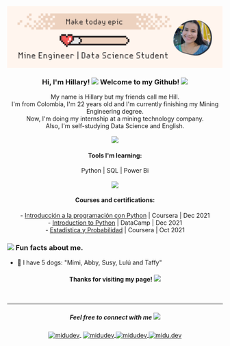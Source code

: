 <p align="center" width="300">
   <img align="center" width="1000" src="https://github.com/abloominghill/abloominghill/blob/2021755891b1ed3f42dd5054c3d242ab11ffbb3a/imagen_1.svg" />
   <h3 align="center"> Hi, I'm Hillary! <img src="https://media.giphy.com/media/daU84afaTNkHoozNI4/giphy.gif" width="50"> Welcome to my Github!  <img src="https://media.giphy.com/media/Ts04d5yw9jJI4qBUFE/giphy.gif" width="30"> </h3>

</p>

<p align="center" >My name is Hillary but my friends call me Hill. <br /> I'm from Colombia, I'm 22 years old and I'm currently finishing my Mining Engineering degree. <br /> Now, I'm doing my internship at a mining technology company.<br /> Also, I'm self-studying Data Science and English. <br /> </p>

<p align="center" width="300">
   <img align="center" width="60" src="https://media4.giphy.com/media/1wptBhqkNgW3RwKz8g/giphy.gif?cid=790b76112eb5ec6ad7bcc5a383d48f468952f76d52283558&rid=giphy.gif&ct=s" />
</p>

<p align="center" width="300">
      <h4 align="center"> Tools I'm learning: </h4> </p>
<p align="center" width="300">
   <align="center"> Python | SQL | Power Bi </p>

<p align="center" width="300">
   <img align="center" width="60" src="https://media1.giphy.com/media/TJ9cPR4x4ANqsZqogT/giphy.gif?cid=790b76113cf44b20dcc0a659620891ef4d622edf5f8b6a38&rid=giphy.gif&ct=s" />
</p>   
   
<p align="center" width="300">
      <h4 align="center"> Courses and certifications: </h4> </p>
<p align="center" width="300">
   - <a href="https://www.coursera.org/account/accomplishments/certificate/JNSPBKUZBPA3">Introducción a la programación con Python</a> | Coursera | Dec 2021</br>
   - <a href="https://drive.google.com/file/d/1qoNRKBOkPKhBfKLkg7m3IKlHfvGrVWik/view?usp=drivesdk">Introduction to Python</a> | DataCamp | Dec 2021</br>
   - <a href="https://www.coursera.org/account/accomplishments/certificate/TFWF8FTMUFKK?utm_source=android&utm_medium=certificate&utm_content=cert_image&utm_campaign=sharing_cta&utm_product=course">Estadística y Probabilidad</a> | Coursera | Oct 2021</br>


### <img src="https://media1.giphy.com/media/S8OQLy0oRA2NXODcsf/giphy.gif?cid=ecf05e472rba4j8cg3pt08blvo3anejk1n966dts3p8390nr&rid=giphy.gif&ct=s" width="70"> Fun facts about me.  

- 🌼 I have 5 dogs: "Mimi, Abby, Susy, Lulú and Taffy"</br>

   
   
   
<h4 align="center"> Thanks for visiting my page! <img src="https://media2.giphy.com/media/0ZPqy0v1dIzHRNUQpR/giphy.gif?cid=ecf05e479d0tqv4d5z4511mj1awq3m8lon24dtmrs60o50ai&rid=giphy.gif&ct=s" width="70"></h4><br />

 ---
<h5 align="center">Feel free to connect with me <img src="https://media.giphy.com/media/Yq2i0ppH5InKExkg4N/giphy.gif" width="50"></h5>

<p align="center">
     <a href="https://www.linkedin.com/in/hillarymd/" target="blank" style='margin-right:4px'>
    <img align="center" src="https://cdn.jsdelivr.net/npm/simple-icons@3.0.1/icons/linkedin.svg" alt="midudev" height="28px" width="28px" />
  </a>
   <a href="mailto:hillarysnidmd@gmail.com" target="blank">
    <img align="center" src="https://cdn.jsdelivr.net/npm/simple-icons@3.0.1/icons/gmail.svg" alt="midudev" height="28px" width="28px" />
  </a>
   <a href="https://twitter.com/abloominghill_" target="blank">
    <img align="center" src="https://cdn.jsdelivr.net/npm/simple-icons@3.0.1/icons/twitter.svg" alt="midudev" height="28px" width="28px" />
  </a>
  <a href="https://www.instagram.com/abloominghill/" target="blank">
    <img align="center" src="https://cdn.jsdelivr.net/npm/simple-icons@3.0.1/icons/instagram.svg" alt="midu.dev" height="28px" width="28px" />
  </a>
      
</p>
 
